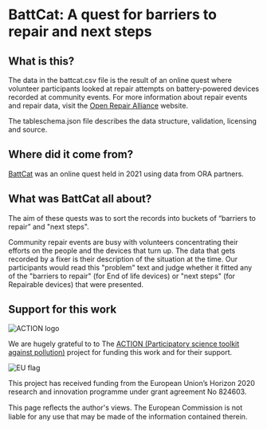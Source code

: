 # BattCat: A quest for barriers to repair and next steps

## What is this?

The data in the battcat.csv file is the result of an online quest where volunteer participants looked at repair attempts on battery-powered devices recorded at community events. For more information about repair events and repair data, visit the [Open Repair Alliance](https://openrepair.org/open-data/) website.

The tableschema.json file describes the data structure, validation, licensing and source.

## Where did it come from?

[BattCat](https://restarters.net/battcat/status) was an online quest held in 2021 using data from ORA partners.

## What was BattCat all about?

The aim of these quests was to sort the records into buckets of “barriers to repair” and "next steps".

Community repair events are busy with volunteers concentrating their efforts on the people and the devices that turn up. The data that gets recorded by a fixer is their description of the situation at the time. Our participants would read this "problem" text and judge whether it fitted any of the "barriers to repair" (for End of life devices) or "next steps" (for Repairable devices) that were presented.

## Support for this work

![ACTION logo](https://therestartproject.org/wp-content/uploads/2021/06/ACTION-logo-300x186.png)

We are hugely grateful to to The [ACTION (Participatory science toolkit against pollution)](https://actionproject.eu/) project for funding this work and for their support.

![EU flag](https://therestartproject.org/wp-content/uploads/2021/06/EU-flag-300x200.png)

This project has received funding from the European Union’s Horizon 2020 research and innovation programme under grant agreement No 824603.

This page reﬂects the author's views. The European Commission is not liable for any use that may be made of the information contained therein.
